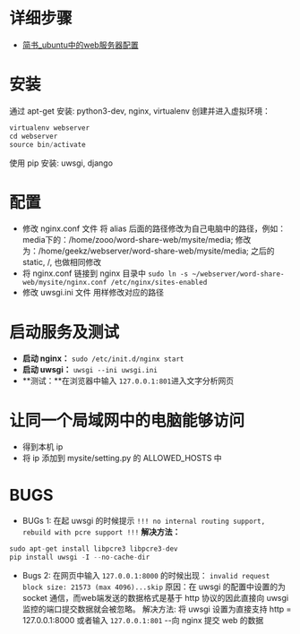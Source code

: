 # 详细步骤
- [简书_ubuntu中的web服务器配置](http://www.jianshu.com/p/0988624ff307)

# 安装
通过 apt-get 安装: python3-dev, nginx, virtualenv
创建并进入虚拟环境：
```c
virtualenv webserver
cd webserver
source bin/activate
```
使用 pip 安装: uwsgi, django

# 配置
- 修改 nginx.conf 文件
将 alias 后面的路径修改为自己电脑中的路径，例如：
media下的：/home/zooo/word-share-web/mysite/media;
修改为：/home/geekz/webserver/word-share-web/mysite/media;
之后的 static, /, 也做相同修改
- 将 nginx.conf 链接到 nginx 目录中
`sudo ln -s ~/webserver/word-share-web/mysite/nginx.conf /etc/nginx/sites-enabled`
- 修改 uwsgi.ini 文件
用样修改对应的路径

# 启动服务及测试
- **启动 nginx：** `sudo /etc/init.d/nginx start`
- **启动 uwsgi：** `uwsgi --ini uwsgi.ini`
- **测试：**在浏览器中输入 `127.0.0.1:801`进入文字分析网页

# 让同一个局域网中的电脑能够访问
- 得到本机 ip
- 将 ip 添加到 mysite/setting.py 的 ALLOWED_HOSTS 中

# BUGS
- BUGs 1: 在起 uwsgi 的时候提示
`!!! no internal routing support, rebuild with pcre support !!!`
**解决方法：**
```c
sudo apt-get install libpcre3 libpcre3-dev
pip install uwsgi -I --no-cache-dir
```

- Bugs 2: 在网页中输入 `127.0.0.1:8000` 的时候出现：
`invalid request block size: 21573 (max 4096)...skip`
原因：在 uwsgi 的配置中设置的为 socket 通信，而web端发送的数据格式是基于 http 协议的因此直接向 uwsgi 监控的端口提交数据就会被忽略。
解决方法: 将 uwsgi 设置为直接支持 http = 127.0.0.1:8000
或者输入 `127.0.0.1:801` --向 nginx 提交 web 的数据


